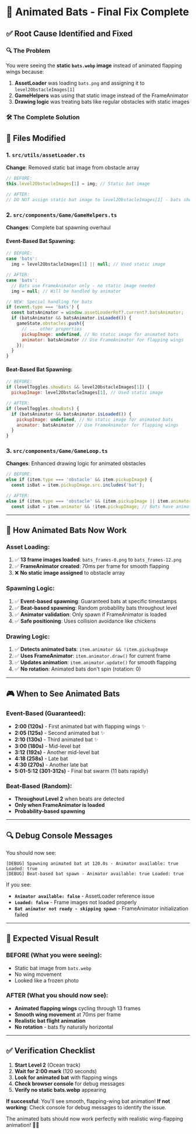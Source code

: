 # 🦇 Animated Bats - Final Fix Complete

## ✅ **Root Cause Identified and Fixed**

### 🔍 **The Problem**
You were seeing the **static `bats.webp` image** instead of animated flapping wings because:

1. **AssetLoader** was loading `bats.png` and assigning it to `level2ObstacleImages[1]`
2. **GameHelpers** was using that static image instead of the FrameAnimator
3. **Drawing logic** was treating bats like regular obstacles with static images

### 🛠️ **The Complete Solution**

## 📁 **Files Modified**

### 1. **`src/utils/assetLoader.ts`**
**Change**: Removed static bat image from obstacle array
```javascript
// BEFORE:
this.level2ObstacleImages[1] = img; // Static bat image

// AFTER:
// DO NOT assign static bat image to level2ObstacleImages[1] - bats should only use FrameAnimator
```

### 2. **`src/components/Game/GameHelpers.ts`**
**Changes**: Complete bat spawning overhaul

#### **Event-Based Bat Spawning**:
```javascript
// BEFORE:
case 'bats':
  img = level2ObstacleImages[1] || null; // Used static image

// AFTER:
case 'bats':
  // Bats use FrameAnimator only - no static image needed
  img = null; // Will be handled by animator

// NEW: Special handling for bats
if (event.type === 'bats') {
  const batsAnimator = window.assetLoaderRef?.current?.batsAnimator;
  if (batsAnimator && batsAnimator.isLoaded()) {
    gameState.obstacles.push({
      // ... other properties
      pickupImage: undefined, // No static image for animated bats
      animator: batsAnimator // Use FrameAnimator for flapping wings
    });
  }
}
```

#### **Beat-Based Bat Spawning**:
```javascript
// BEFORE:
if (levelToggles.showBats && level2ObstacleImages[1]) {
  pickupImage: level2ObstacleImages[1], // Used static image

// AFTER:
if (levelToggles.showBats) {
  if (batsAnimator && batsAnimator.isLoaded()) {
    pickupImage: undefined, // No static image for animated bats
    animator: batsAnimator // Use FrameAnimator for flapping wings
  }
}
```

### 3. **`src/components/Game/GameLoop.ts`**
**Changes**: Enhanced drawing logic for animated obstacles

```javascript
// BEFORE:
else if (item.type === 'obstacle' && item.pickupImage) {
  const isBat = item.pickupImage.src.includes('bat');

// AFTER:
else if (item.type === 'obstacle' && (item.pickupImage || item.animator)) {
  const isBat = item.animator && !item.pickupImage; // Bats have animator but no pickupImage
```

---

## 🦇 **How Animated Bats Now Work**

### **Asset Loading**:
1. ✅ **13 frame images loaded**: `bats_frames-0.png` to `bats_frames-12.png`
2. ✅ **FrameAnimator created**: 70ms per frame for smooth flapping
3. ❌ **No static image assigned** to obstacle array

### **Spawning Logic**:
1. ✅ **Event-based spawning**: Guaranteed bats at specific timestamps
2. ✅ **Beat-based spawning**: Random probability bats throughout level
3. ✅ **Animator validation**: Only spawn if FrameAnimator is loaded
4. ✅ **Safe positioning**: Uses collision avoidance like chickens

### **Drawing Logic**:
1. ✅ **Detects animated bats**: `item.animator && !item.pickupImage`
2. ✅ **Uses FrameAnimator**: `item.animator.draw()` for current frame
3. ✅ **Updates animation**: `item.animator.update()` for smooth flapping
4. ✅ **No rotation**: Animated bats don't spin (rotation: 0)

---

## 🎮 **When to See Animated Bats**

### **Event-Based (Guaranteed)**:
- **2:00 (120s)** - First animated bat with flapping wings ✨
- **2:05 (125s)** - Second animated bat ✨  
- **2:10 (130s)** - Third animated bat ✨
- **3:00 (180s)** - Mid-level bat
- **3:12 (192s)** - Another mid-level bat
- **4:18 (258s)** - Late bat
- **4:30 (270s)** - Another late bat
- **5:01-5:12 (301-312s)** - Final bat swarm (11 bats rapidly)

### **Beat-Based (Random)**:
- **Throughout Level 2** when beats are detected
- **Only when FrameAnimator is loaded**
- **Probability-based spawning**

---

## 🔍 **Debug Console Messages**

You should now see:
```
[DEBUG] Spawning animated bat at 120.0s - Animator available: true Loaded: true
[DEBUG] Beat-based bat spawn - Animator available: true Loaded: true
```

If you see:
- **`Animator available: false`** - AssetLoader reference issue
- **`Loaded: false`** - Frame images not loaded properly  
- **`Bat animator not ready - skipping spawn`** - FrameAnimator initialization failed

---

## 🎯 **Expected Visual Result**

### **BEFORE (What you were seeing)**:
- Static bat image from `bats.webp`
- No wing movement
- Looked like a frozen photo

### **AFTER (What you should now see)**:
- **Animated flapping wings** cycling through 13 frames
- **Smooth wing movement** at 70ms per frame
- **Realistic bat flight animation**
- **No rotation** - bats fly naturally horizontal

---

## ✅ **Verification Checklist**

1. **Start Level 2** (Ocean track)
2. **Wait for 2:00 mark** (120 seconds)
3. **Look for animated bat** with flapping wings
4. **Check browser console** for debug messages
5. **Verify no static bats.webp** appearing

**If successful**: You'll see smooth, flapping-wing bat animation!
**If not working**: Check console for debug messages to identify the issue.

The animated bats should now work perfectly with realistic wing-flapping animation! 🦇✨